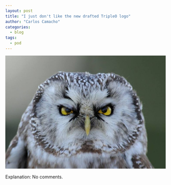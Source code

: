 ```yaml
---
layout: post
title: "I just don't like the new drafted TripleO logo"
author: "Carlos Camacho"
categories:
  - blog
tags:
  - pod
---
```

![](/static/pod/2016-11-23-owl-angry.jpg)

Explanation: No comments.

